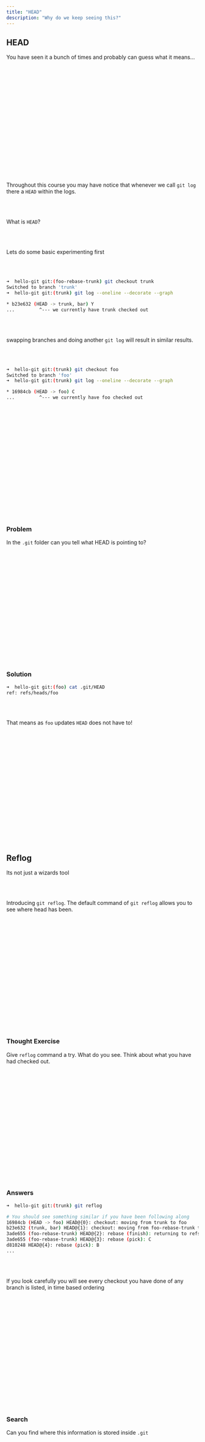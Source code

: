 ```yaml
---
title: "HEAD"
description: "Why do we keep seeing this?"
---
```


## HEAD
You have seen it a bunch of times and probably can guess what it means...

<br>
<br>
<br>
<br>
<br>
<br>
<br>
<br>
<br>
<br>
<br>
<br>
<br>
<br>
<br>
<br>
<br>

Throughout this course you may have notice that whenever we call `git log`
there a `HEAD` within the logs.

<br>
<br>

What is `HEAD`?

<br>
<br>

Lets do some basic experimenting first

<br>
<br>

```bash
➜  hello-git git:(foo-rebase-trunk) git checkout trunk
Switched to branch 'trunk'
➜  hello-git git:(trunk) git log --oneline --decorate --graph

* b23e632 (HEAD -> trunk, bar) Y
...         ^--- we currently have trunk checked out
```

<br>
<br>

swapping branches and doing another `git log` will result in similar results.

<br>
<br>

```bash
➜  hello-git git:(trunk) git checkout foo
Switched to branch 'foo'
➜  hello-git git:(trunk) git log --oneline --decorate --graph

* 16984cb (HEAD -> foo) C
...         ^--- we currently have foo checked out
```

<br>
<br>
<br>
<br>
<br>
<br>
<br>
<br>
<br>
<br>
<br>
<br>
<br>
<br>
<br>
<br>
<br>

### Problem
In the `.git` folder can you tell what HEAD is pointing to?

<br>
<br>
<br>
<br>
<br>
<br>
<br>
<br>
<br>
<br>
<br>
<br>
<br>
<br>
<br>
<br>
<br>

### Solution

```bash
➜  hello-git git:(foo) cat .git/HEAD
ref: refs/heads/foo
```

<br>
<br>

That means as `foo` updates `HEAD` does not have to!

<br>
<br>
<br>
<br>
<br>
<br>
<br>
<br>
<br>
<br>
<br>
<br>
<br>
<br>
<br>
<br>
<br>

## Reflog
Its not just a wizards tool

<br>
<br>

Introducing `git reflog`.  The default command of `git reflog` allows you to
see where head has been.

<br>
<br>
<br>
<br>
<br>
<br>
<br>
<br>
<br>
<br>
<br>
<br>
<br>
<br>
<br>
<br>
<br>

### Thought Exercise
Give `reflog` command a try.  What do you see.  Think about what you have had
checked out.

<br>
<br>
<br>
<br>
<br>
<br>
<br>
<br>
<br>
<br>
<br>
<br>
<br>
<br>
<br>
<br>
<br>

### Answers

```bash
➜  hello-git git:(trunk) git reflog

# You should see something similar if you have been following along
16984cb (HEAD -> foo) HEAD@{0}: checkout: moving from trunk to foo
b23e632 (trunk, bar) HEAD@{1}: checkout: moving from foo-rebase-trunk to trunk
3ade655 (foo-rebase-trunk) HEAD@{2}: rebase (finish): returning to refs/heads/foo-rebase-trunk
3ade655 (foo-rebase-trunk) HEAD@{3}: rebase (pick): C
d810248 HEAD@{4}: rebase (pick): B
...
```

<br>
<br>

If you look carefully you will see every checkout you have done of any branch
is listed, in time based ordering

<br>
<br>
<br>
<br>
<br>
<br>
<br>
<br>
<br>
<br>
<br>
<br>
<br>
<br>
<br>
<br>
<br>

### Search
Can you find where this information is stored inside `.git`

<br>
<br>
<br>
<br>
<br>
<br>
<br>
<br>
<br>
<br>
<br>
<br>
<br>
<br>
<br>
<br>
<br>

### Solution
In reflog command

<br>
<br>

```bash
➜  hello-git git:(foo) git reflog -3
44016b0 (HEAD -> foo) HEAD@{0}: checkout: moving from foo-rebase-trunk to foo
11a3f97 (foo-rebase-trunk) HEAD@{1}: rebase (finish): returning to refs/heads/foo-rebase-trunk
11a3f97 (foo-rebase-trunk) HEAD@{2}: rebase (pick): C
```

<br>
<br>

In `.git/logs/HEAD`

<br>
<br>

```bash
➜  hello-git git:(foo) cat .git/logs/HEAD | tail -3
6fd6e31690d138de9380544d01842841b0d37963 11a3f97202b9f28f5511dbfaa823168756cca03e ThePrimeagen <theprimeagen@gmail.com> 1710875458 -0600    rebase (pick): C
11a3f97202b9f28f5511dbfaa823168756cca03e 11a3f97202b9f28f5511dbfaa823168756cca03e ThePrimeagen <theprimeagen@gmail.com> 1710875458 -0600    rebase (finish): returning to refs/heads/foo-rebase-trunk
11a3f97202b9f28f5511dbfaa823168756cca03e 44016b016fd77883d98b1fce4c3dea2cf877f408 ThePrimeagen <theprimeagen@gmail.com> 1710877063 -0600    checkout: moving from foo-rebase-trunk to foo
```

<br>
<br>

Again.  Its not magic

<br>
<br>
<br>
<br>
<br>
<br>
<br>
<br>
<br>
<br>
<br>
<br>
<br>
<br>
<br>
<br>
<br>



### Problem
This will be an interesting set of tasks to do, but can be quite useful in
understanding reflog.

<br>
<br>

1. create a new branch off of trunk, call it `baz`.
1. add one commit to `baz`.  Do it in a new file `baz.md`
1. switch back to `trunk` and delete `baz` (`git branch -D baz` from earlier)
1. can you bring back from the dead the commit sha of `baz`?

<br>
<br>
<br>
<br>
<br>
<br>
<br>
<br>
<br>
<br>
<br>
<br>
<br>
<br>
<br>
<br>
<br>


### Solution
First thing we will do is create the baz branch then add a commit to it

<br>
<br>

```bash
➜  hello-git git:(foo) git checkout trunk
Switched to branch 'trunk'
➜  hello-git git:(trunk) git checkout -b baz
Switched to a new branch 'baz'
➜  hello-git git:(baz) echo "baz" > baz.md
➜  hello-git git:(baz) ✗ git add baz.md
➜  hello-git git:(baz) ✗ git commit -m 'Baz'
[baz f330d23] Baz
 1 file changed, 1 insertion(+)
 create mode 100644 baz.md
```

<br>
<br>

Next, lets switch back to trunk and delete the branch `baz`

<br>
<br>

```bash
➜  hello-git git:(baz) git checkout trunk
Switched to branch 'trunk'
➜  hello-git git:(trunk) git branch -D baz
Deleted branch baz (was f330d23).
```

<br>
<br>

Now we recover the branch via `reflog` (should be obvious because i just talked
about it)

<br>
<br>

```bash
➜  hello-git git:(baz) git reflog
b23e632 (HEAD -> trunk, bar) HEAD@{0}: checkout: moving from baz to trunk
f330d23 HEAD@{1}: commit: Baz # <--- there is our target commit
b23e632 (HEAD -> trunk, bar) HEAD@{2}: checkout: moving from trunk to baz
...
```

<br>
<br>

Now that we see `f330d23` is our target commit, what can we do to recover the
work?  There are a lot of possibilities.

<br>
<br>
<br>
<br>
<br>
<br>
<br>
<br>
<br>
<br>
<br>
<br>
<br>
<br>
<br>
<br>
<br>

### Problem
Use our knowledge of how git plumbing works to retrieve the contents of a
commit, use this super power to grab out the file `baz.md`

<br>
<br>
<br>
<br>
<br>
<br>
<br>
<br>
<br>
<br>
<br>
<br>
<br>
<br>
<br>
<br>
<br>

### Solution
To get the information we need we will have to use the commit to get the tree
sha and the tree sha for the blob, file `baz.md`, contents

<br>
<br>

```bash
# Step 1, get the file tree try cat-file'ing the commit sha
➜  hello-git git:(trunk) git cat-file -p f330d23
tree d2d8e10a88b4e985003930d45c5c488abe712e6b # <-- the tree
parent b23e6320e6fba64d93338543dcbcdcc9caadb71e
author ThePrimeagen <ThePrimeagen@netflix.com> 1707069560 -0700
committer ThePrimeagen <ThePrimeagen@netflix.com> 1707069560 -0700

Baz

# Step 2, print out the trees content.  baz.md is our taget file
➜  hello-git git:(trunk) git cat-file -p d2d8e10
100644 blob d3045e2c2d21fcf774700b3d5fa681cf26b300ad    README.md
100644 blob 16858db7afb62f3e027d8f9379085d3567bcac62    bar.md
100644 blob 76018072e09c5d31c8c6e3113b8aa0fe625195ca    baz.md # <-- target file

# Step 3, print the file and copy the contents!
➜  hello-git git:(trunk) git cat-file -p 7601807 > baz.md
```

<br>
<br>

Pure wizardry

<br>
<br>
<br>
<br>
<br>
<br>
<br>
<br>
<br>
<br>
<br>
<br>
<br>
<br>
<br>
<br>
<br>

### Problem
Lets not use the internals, what is another way, using the commands we have
gone over thus far to get the same information.  We flexed... but we didn't
have to.

<br>
<br>

State the change, don't perform it

<br>
<br>
<br>
<br>
<br>
<br>
<br>
<br>
<br>
<br>
<br>
<br>
<br>
<br>
<br>
<br>
<br>

### Solution
Remember a branch is just a pointer to a commit

<br>
<br>

```bash
➜  hello-git git:(trunk) git merge f330d23
Updating b23e632..f330d23
Fast-forward
 baz.md | 1 +
 1 file changed, 1 insertion(+)
 create mode 100644 baz.md
```

<br>
<br>

I can just merge that change directly into trunk!

<br>
<br>

#### Warning
If histories have diverged far enough, this could cause some problems as you
wouldn't just be merging the one commit, but all the commits in betwixt f330d23
and trunk

<br>
<br>
<br>
<br>
<br>
<br>
<br>
<br>
<br>
<br>
<br>
<br>
<br>
<br>
<br>
<br>
<br>

## Cherry Pick
from `man git-cherry-pick`

```
Given one or more existing commits, apply the change each one introduces,
recording a new commit for each. This requires your working tree to be clean
(no modifications from the HEAD commit).
```

<br>
<br>
<br>
<br>
<br>
<br>
<br>
<br>
<br>
<br>
<br>
<br>
<br>
<br>
<br>
<br>
<br>

### Problem
Git cherry-pick a try and see if you can also get the changes from baz into trunk

<br>
<br>
<br>
<br>
<br>
<br>
<br>
<br>
<br>
<br>
<br>
<br>
<br>
<br>
<br>
<br>
<br>

### Solution

```bash
➜  hello-git git:(trunk) git cherry-pick f330d23
[trunk e6d9d4b] Baz
 Date: Sun Feb 4 10:59:20 2024 -0700
 1 file changed, 1 insertion(+)
 create mode 100644 baz.md
```

<br>
<br>

I have used cherry pick a _ton_ of times throughout my career as a software dev

<br>
<br>

**Draw excalidraw the downsides of merge vs cherry-pick**

<br>
<br>
<br>
<br>
<br>
<br>
<br>
<br>
<br>
<br>
<br>
<br>
<br>
<br>
<br>
<br>
<br>

